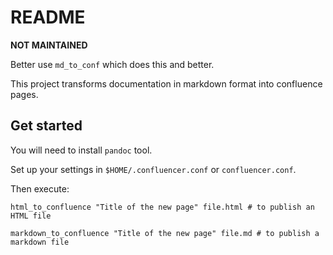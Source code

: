 # README

**NOT MAINTAINED**

Better use `md_to_conf` which does this and better.

This project transforms documentation in markdown format into confluence pages.

## Get started

You will need to install `pandoc` tool.

Set up your settings in `$HOME/.confluencer.conf` or `confluencer.conf`.

Then execute:

```
html_to_confluence "Title of the new page" file.html # to publish an HTML file
```

```
markdown_to_confluence "Title of the new page" file.md # to publish a markdown file
```


